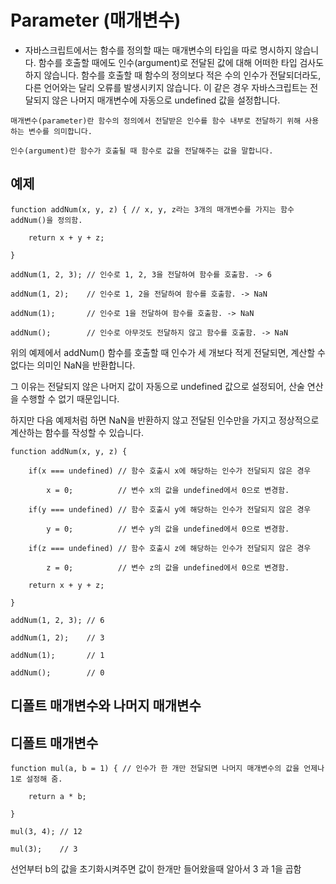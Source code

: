 # Parameter (매개변수)
- 자바스크립트에서는 함수를 정의할 때는 매개변수의 타입을 따로 명시하지 않습니다.
함수를 호출할 때에도 인수(argument)로 전달된 값에 대해 어떠한 타입 검사도 하지 않습니다.
함수를 호출할 때 함수의 정의보다 적은 수의 인수가 전달되더라도, 다른 언어와는 달리 오류를 발생시키지 않습니다. 이 같은 경우 자바스크립트는 전달되지 않은 나머지 매개변수에 자동으로 undefined 값을 설정합니다.
```
매개변수(parameter)란 함수의 정의에서 전달받은 인수를 함수 내부로 전달하기 위해 사용하는 변수를 의미합니다.

인수(argument)란 함수가 호출될 때 함수로 값을 전달해주는 값을 말합니다.
```
## 예제
~~~
function addNum(x, y, z) { // x, y, z라는 3개의 매개변수를 가지는 함수 addNum()을 정의함.

    return x + y + z;

}

addNum(1, 2, 3); // 인수로 1, 2, 3을 전달하여 함수를 호출함. -> 6

addNum(1, 2);    // 인수로 1, 2을 전달하여 함수를 호출함. -> NaN

addNum(1);       // 인수로 1을 전달하여 함수를 호출함. -> NaN

addNum();        // 인수로 아무것도 전달하지 않고 함수를 호출함. -> NaN
~~~
 위의 예제에서 addNum() 함수를 호출할 때 인수가 세 개보다 적게 전달되면, 계산할 수 없다는 의미인 NaN을 반환합니다.

그 이유는 전달되지 않은 나머지 값이 자동으로 undefined 값으로 설정되어, 산술 연산을 수행할 수 없기 때문입니다.

하지만 다음 예제처럼 하면 NaN을 반환하지 않고 전달된 인수만을 가지고 정상적으로 계산하는 함수를 작성할 수 있습니다.

~~~
function addNum(x, y, z) {

    if(x === undefined) // 함수 호출시 x에 해당하는 인수가 전달되지 않은 경우

        x = 0;          // 변수 x의 값을 undefined에서 0으로 변경함.

    if(y === undefined) // 함수 호출시 y에 해당하는 인수가 전달되지 않은 경우

        y = 0;          // 변수 y의 값을 undefined에서 0으로 변경함.

    if(z === undefined) // 함수 호출시 z에 해당하는 인수가 전달되지 않은 경우

        z = 0;          // 변수 z의 값을 undefined에서 0으로 변경함.

    return x + y + z;

}

addNum(1, 2, 3); // 6

addNum(1, 2);    // 3

addNum(1);       // 1

addNum();        // 0
~~~

## 디폴트 매개변수와 나머지 매개변수

## 디폴트 매개변수
~~~
function mul(a, b = 1) { // 인수가 한 개만 전달되면 나머지 매개변수의 값을 언제나 1로 설정해 줌.

    return a * b;

}

mul(3, 4); // 12

mul(3);    // 3
~~~
선언부터 b의 값을 초기화시켜주면 값이 한개만 들어왔을때 알아서 3 과 1을 곱함